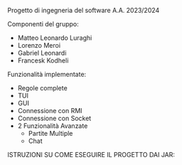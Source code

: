 Progetto di ingegneria del software A.A. 2023/2024

Componenti del gruppo:
  - Matteo Leonardo Luraghi
  - Lorenzo Meroi
  - Gabriel Leonardi
  - Francesk Kodheli


Funzionalità implementate:
  - Regole complete
  - TUI
  - GUI
  - Connessione con RMI
  - Connessione con Socket
  - 2 Funzionalità Avanzate
    - Partite Multiple
    - Chat
   

ISTRUZIONI SU COME ESEGUIRE IL PROGETTO DAI JAR:
